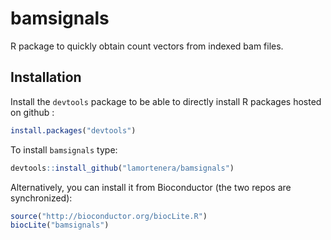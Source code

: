 bamsignals
==========
R package to quickly obtain count vectors from indexed bam files.

## Installation

Install the `devtools` package to be able to directly install R packages hosted on github :

```R
install.packages("devtools")
```

To install `bamsignals` type:

```R
devtools::install_github("lamortenera/bamsignals")
```

Alternatively, you can install it from Bioconductor (the two repos are synchronized):

```R
source("http://bioconductor.org/biocLite.R")
biocLite("bamsignals")
```


